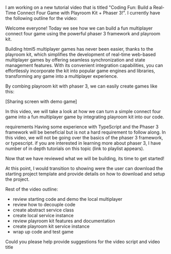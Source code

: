 I am working on a new tutorial video that is titled "Coding Fun: Build a Real-Time Connect Four Game with Playroom Kit + Phaser 3!". I currently have the following outline for the video:

Welcome everyone! Today we see how we can build a fun multiplayer connect four game using
the powerful phaser 3 framework and playroom kit.

Building html5 multiplayer games has never been easier, thanks to the playroom kit, which simplifies the development
of real-time web-based multiplayer games by offering seamless synchronization and state management features.
With its convenient integration capabilities, you can effortlessly incorporate the kit into popular game engines
and libraries, transforming any game into a multiplayer experience.

By combing playroom kit with phaser 3, we can easily create games like this:

[Sharing screen with demo game]

In this video, we will take a look at how we can turn a simple connect four game into a fun multiplayer game
by integrating playroom kit into our code.

requirements
Having some experience with TypeScript and the Phaser 3 framework will be beneficial
but is not a hard requirement to follow along. In this video, we will not be going over the basics
of the phaser 3 framework, or typescript. if you are interested in learning more about phaser 3, I have
number of in depth tutorials on this topic (link to playlist appears).

Now that we have reviewed what we will be building, its time to get started!

At this point, I would transition to showing were the user can download the starting project template and provide
details on how to download and setup the project.

Rest of the video outline:
- review starting code and demo the local multiplayer
- review how to decouple code
- create abstract service class
- create local service instance
- review playroom kit features and documentation
- create playroom kit service instance
- wrap up code and test game


Could you please help provide suggestions for the video script and video title
